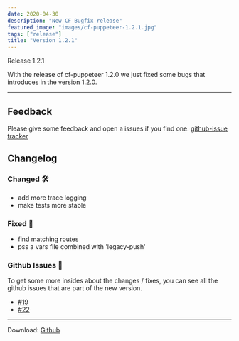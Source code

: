 ```yaml
---
date: 2020-04-30
description: "New CF Bugfix release"
featured_image: "images/cf-puppeteer-1.2.1.jpg"
tags: ["release"]
title: "Version 1.2.1"
---
```


Release 1.2.1

With the release of cf-puppeteer 1.2.0 we just fixed some bugs that introduces in the version 1.2.0.

---

## Feedback

Please give some feedback and open a issues if you find one. [github-issue tracker](https://github.com/HappyTobi/cf-puppeteer/issues)


## Changelog

### Changed 🛠

- add more trace logging
- make tests more stable

### Fixed 🐛
- find matching routes
- pss a vars file combined with 'legacy-push'

### Github Issues 🐙
To get some more insides about the changes / fixes, you can see all the github issues that are part of the new version.

- [#19](https://github.com/HappyTobi/cf-puppeteer/issues/19)
- [#22](https://github.com/HappyTobi/cf-puppeteer/issues/22)


---

Download:
[Github](https://github.com/HappyTobi/cf-puppeteer/releases/tag/1.2.1)